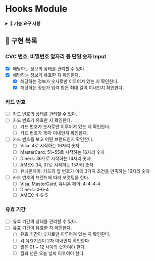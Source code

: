 # Hooks Module

<details>
<summary><b>🎯 기능 요구 사항</b></summary>

### 페이먼츠 커스텀 훅

- 페이먼츠 커스텀 훅 모듈을 npm으로 배포하고 사용할 수 있어야 한다.
- 카드 정보 입력에 필요한 상태 관리와 유효성 검사 로직을 함께 포함한 커스텀 훅을 작성해야 한다.
- 각 커스텀 훅은 입력 필드 단위로 책임을 분리해 구성하며, 필요한 경우 다른 훅들과 조합해 사용할 수 있어야 한다.
- 필수적으로 만들어야 하는 커스텀 훅은 페이먼츠 앱에서 다루었던 카드 정보에 대한 부분이다.
- 훅이 입력 로직의 책임을 갖고, UI 컴포넌트는 렌더링에만 집중할 수 있도록 책임을 분리하는 구조를 학습하는 것이 이번 미션의 핵심이다.

### RTL

- 각 커스텀 훅에 대해 독립적으로 테스트를 작성한다.
- 정상 입력과 비정상 입력(성공 시나리오 / 실패 시나리오)을 모두 테스트한다.
- 다양한 잘못된 입력(경계값 초과, 빈 입력, 형식 오류 등)에 대해 폭넓게 테스트한다.
- 카드사 식별 (AMEX, Diners, UnionPay 포함) 및 유효성 검사 로직 테스트
- 카드 번호 포맷팅 기능 테스트
- 💡 카드 브랜드 구분 로직 (Diners / AMEX / UnionPay)
  - Visa: 4로 시작하는 16자리 숫자
  - MasterCard: 51~55로 시작하는 16자리 숫자
  - Diners: 36으로 시작하는 14자리 숫자
    - 예시: 3612 345678 9012
  - AMEX: 34, 37로 시작하는 15자리 숫자
    - 예시 (34로 시작): 3412 345678 90123
    - 예시 (37로 시작): 3712 345678 90123
  - 유니온페이: 카드의 앞 번호가 아래 3가지 조건을 만족하는 16자리 숫자
    - 622126~622925로 시작하는 경우: 6221 2612 3456 7890
    - 624~626로 시작하는 경우: 6240 1234 5678 9012
    - 6282~6288로 시작하는 경우: 6282 1234 5678 9012

</details>

## 🦩 구현 목록

### CVC 번호, 비밀번호 앞자리 등 단일 숫자 Input

- [x] 해당하는 정보의 상태를 관리할 수 있다.
- [x] 해당하는 정보가 유효한 지 확인한다.
  - [x] 해당하는 정보가 숫자로만 이루어져 있는 지 확인한다.
  - [x] 해당하는 정보가 입력 받은 최대 길이 이내인지 확인한다.

### 카드 번호

- [ ] 카드 번호의 상태를 관리할 수 있다.
- [ ] 카드 번호가 유효한 지 확인한다.
  - [ ] 카드 번호가 숫자로만 이루어져 있는 지 확인한다.
  - [ ] 카드 번호가 16자 이내인지 확인한다.
- [ ] 카드 번호를 보고 어떤 브랜드인지 확인한다.
  - [ ] Visa: 4로 시작하는 16자리 숫자
  - [ ] MasterCard: 51~55로 시작하는 16자리 숫자
  - [ ] Diners: 36으로 시작하는 14자리 숫자
  - [ ] AMEX: 34, 37로 시작하는 15자리 숫자
  - [ ] 유니온페이: 카드의 앞 번호가 아래 3가지 조건을 만족하는 16자리 숫자
- [ ] 카드 번호의 브랜드에 따라 포맷팅을 한다.
  - [ ] Visa, MasterCard, 유니온 페이: 4-4-4-4
  - [ ] Diners: 4-6-4
  - [ ] AMEX: 4-6-5

### 유효 기간

- [ ] 유효 기간의 상태를 관리할 수 있다.
- [ ] 유효 기간이 유효한 지 확인한다.
  - [ ] 유효 기간이 숫자로만 이루어져 있는 지 확인한다.
  - [ ] 각 유효기간이 2자 이내인지 확인한다.
  - [ ] 월은 01 ~ 12 사이의 숫자여야 한다.
  - [ ] 월과 년은 오늘 날짜 이후여야 한다.
